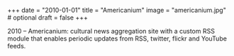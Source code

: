 +++
date = "2010-01-01"
title = "Americanium"
image = "americanium.jpg" # optional
draft = false
+++

2010 – Americanium: cultural news aggregation site with a custom RSS module that enables periodic updates from RSS, twitter, flickr and YouTube feeds.